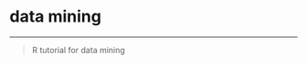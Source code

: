 # data mining
--------------------------------------------------------------------------------

> R tutorial for data mining
